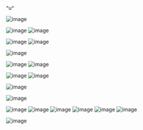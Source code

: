^u^

![image](https://64.media.tumblr.com/38010f71eff93aa77be791a6a6c4d011/4c4a9a7b84eb7caa-a5/s400x600/1c15331a567765c7a9eb66da959ff88ac7ea5307.gifv)





![image](https://github.com/kararrl/kararrl/assets/160807966/69298ed2-4024-4bf5-b2c6-9350faa66c5d) ![image](https://github.com/kararrl/kararrl/assets/160807966/ab9f4386-cbac-4bc9-991e-e336de0aa07d)

![image](https://64.media.tumblr.com/fdc268833ff3772f432091784d9f07b7/48c0d948bff47754-44/s100x200/9aee501cbf6048fa0aa44d624a4fb4334be0d756.gifv)
![image](https://64.media.tumblr.com/2c75d0fbdf8c2a01da49230b5cfb5304/b9bb0c1b67721ebd-89/s100x200/ba4d2c2a562b20af5a12b1e1b3789a0ce2c909a4.gifv)







![image](https://64.media.tumblr.com/91bb5aecaa6611e392cda2c831f5898d/609c10468ba812db-c9/s640x960/c96d8af0649923f573c44565cfef888ba93a575d.gifv)


![image](https://64.media.tumblr.com/8dda64b0e94d450bad5728a7c37b80a4/76a41a0dc2177ee1-59/s250x400/31be359c63b24649bceebc4e457fd565986b6bfc.gifv)
![image](https://64.media.tumblr.com/1d642ee1380335146fc4768f941b6852/76a41a0dc2177ee1-6d/s250x400/f8b0bbb26fc913ed9d2ec57b50bc5abb782b455f.gifv)


![image](https://64.media.tumblr.com/fdaa8c1ef02a1c338d9c3486515f4905/76a41a0dc2177ee1-f5/s250x400/12fe28e3f3fa2aadf107f3bbcfde8ae5f0743fc8.gifv)
![image](https://64.media.tumblr.com/d7a100c79eab6c64617ba57494082cc6/76a41a0dc2177ee1-f5/s250x400/5406052d114db0a62943ec602d1093b3b3ab1e5b.gifv)

![image](https://64.media.tumblr.com/c70f686f0b27b83aa11e98456a8d33c5/1a7499e8ed08e8b1-4a/s640x960/344e39f043da36d54408dd07168b4ef399f5639a.pnj)

![image](https://64.media.tumblr.com/5bf156324078fa2ea49b24c058e2218e/b712a005740dadb7-1b/s400x600/e358ab6691769b50bef1936e72b7442c1ebcd8c1.gifv)



![image](https://images-wixmp-ed30a86b8c4ca887773594c2.wixmp.com/f/668320ee-f33b-41b2-a769-76b8b10407a7/d58le6h-12703275-7877-4ce8-b2d8-37a6ada20d2a.png?token=eyJ0eXAiOiJKV1QiLCJhbGciOiJIUzI1NiJ9.eyJzdWIiOiJ1cm46YXBwOjdlMGQxODg5ODIyNjQzNzNhNWYwZDQxNWVhMGQyNmUwIiwiaXNzIjoidXJuOmFwcDo3ZTBkMTg4OTgyMjY0MzczYTVmMGQ0MTVlYTBkMjZlMCIsIm9iaiI6W1t7InBhdGgiOiJcL2ZcLzY2ODMyMGVlLWYzM2ItNDFiMi1hNzY5LTc2YjhiMTA0MDdhN1wvZDU4bGU2aC0xMjcwMzI3NS03ODc3LTRjZTgtYjJkOC0zN2E2YWRhMjBkMmEucG5nIn1dXSwiYXVkIjpbInVybjpzZXJ2aWNlOmZpbGUuZG93bmxvYWQiXX0.4zmzc0PwumwiXnlTdAYHGpDS2jU_mmddapSH4FptD6w)
![image](https://images-wixmp-ed30a86b8c4ca887773594c2.wixmp.com/f/4b99106a-3402-4f73-b3ea-ccea471b98e1/d6oaqhg-a5e6555f-7f40-4fae-9bd0-d5eb55c8aea5.png/v1/fill/w_99,h_55,q_80,strp/roxy_lalonde_stamp_by_millionsofstamps_d6oaqhg-fullview.jpg?token=eyJ0eXAiOiJKV1QiLCJhbGciOiJIUzI1NiJ9.eyJzdWIiOiJ1cm46YXBwOjdlMGQxODg5ODIyNjQzNzNhNWYwZDQxNWVhMGQyNmUwIiwiaXNzIjoidXJuOmFwcDo3ZTBkMTg4OTgyMjY0MzczYTVmMGQ0MTVlYTBkMjZlMCIsIm9iaiI6W1t7ImhlaWdodCI6Ijw9NTUiLCJwYXRoIjoiXC9mXC80Yjk5MTA2YS0zNDAyLTRmNzMtYjNlYS1jY2VhNDcxYjk4ZTFcL2Q2b2FxaGctYTVlNjU1NWYtN2Y0MC00ZmFlLTliZDAtZDVlYjU1YzhhZWE1LnBuZyIsIndpZHRoIjoiPD05OSJ9XV0sImF1ZCI6WyJ1cm46c2VydmljZTppbWFnZS5vcGVyYXRpb25zIl19.cNSJdvhJ87L3kVQg1lPQt91pJSdgnRIzJnUR8eDzQ08)
![image](https://64.media.tumblr.com/24a0cc79a3226da9a5f323d0c64c29d7/e99f5fa9ef28966c-e3/s100x200/8119a9d44f80eac9ca6e3e0e8baec9b3798d50db.pnj)
![image](https://64.media.tumblr.com/63a649dca7f4ee0c0d90fa0e5547df3b/e9001c81893da2e0-79/s100x200/0ba9d6e491b9fea8208db63bea739371783a4c2f.pnj)
![image](https://64.media.tumblr.com/10e3bdf329faed50e567d0bd22e2a295/f932c852b906bc08-c3/s100x200/4db27c50ff3d00794284d412886b0e6b0331c65c.gifv)
![image](https://64.media.tumblr.com/2d9bcfc98648344dc4a4f80289051ff8/fefbda9ca24e67d8-82/s100x200/c662c141ff9ab9ba2bcc0977be738939a1218ebc.gifv)


![image](https://64.media.tumblr.com/40fd4e4352aeb36975cae21af655f9b6/73f3a61cc969dd29-0e/s250x400/cbb30d26101dbf73a2fe633faf3cfc2c3928655d.pnj)

